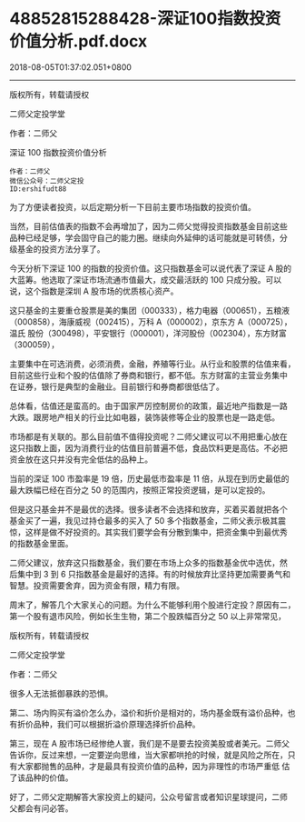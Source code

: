 # 48852815288428-深证100指数投资价值分析.pdf.docx

2018-08-05T01:37:02.051+0800

----

版权所有，转载请授权

二师父定投学堂

作者：二师父

深证 100 指数投资价值分析 

	作者：二师父   
	微信公众号：二师父定投   
	ID:ershifudt88   
为了方便读者投资，以后定期分析一下目前主要市场指数的投资价值。 

当然，目前估值表的指数不会再增加了，因为二师父觉得投资指数基金目前这些 品种已经足够，学会固守自己的能力圈。继续向外延伸的话可能就是可转债，分 级基金的投资方法分享了。 

今天分析下深证 100 的指数的投资价值。这只指数基金可以说代表了深证 A 股的 大蓝筹。他选取了深证市场流通市值最大，成交最活跃的 100 只成分股。可以说，这个指数是深圳 A 股市场的优质核心资产。 

这只基金的主要重仓股票是美的集团（000333），格力电器（000651），五粮液（000858），海康威视（002415），万科 A（000002），京东方 A（000725），温氏 股份（300498），平安银行（000001），洋河股份（002304），东方财富（300059）， 

主要集中在可选消费，必须消费，金融，养殖等行业。从行业和股票的估值来看，目前这些行业和个股的估值除了券商和银行，都不低。东方财富的主营业务集中 在证券，银行是典型的金融业。目前银行和券商都很低估了。 

总体看，估值还是蛮高的。由于国家严厉控制房价的政策，最近地产指数是一路 大跌。跟房地产相关的行业比如电器，装饰装修等企业的股票也是一路走低。 

市场都是有关联的。那么目前值不值得投资呢？二师父建议可以不用把重心放在 这只指数上面，因为消费行业的估值目前普遍不低，食品饮料更是高估。不必把 资金放在这只并没有完全低估的品种上。 

当前的深证 100 市盈率是 19 倍，历史最低市盈率是 11 倍，从现在到历史最低的 最大跌幅已经在百分之 50 的范围内，按照正常投资逻辑，是可以定投的。 

但是这只基金并不是最优的选择。很多读者不会选择和放弃，买着买着就把各个 基金买了一遍，我见过持仓最多的买入了 50 多个指数基金，二师父表示极其震 惊，这样是做不好投资的。其实我们要学会有分散到集中，把资金集中到最优秀 的指数基金里面。 

二师父建议，放弃这只指数基金，我们要在市场上众多的指数基金优中选优，然 后集中到 3 到 6 只指数基金是最好的选择。有的时候放弃比坚持更加需要勇气和 智慧。投资需要舍弃，因为资金有限，精力有限。 

周末了，解答几个大家关心的问题。为什么不能够利用个股进行定投？原因有二，第一个股有退市风险，例如长生生物，第二个股跌幅百分之 50 以上非常常见，

版权所有，转载请授权

二师父定投学堂

作者：二师父

很多人无法抵御暴跌的恐惧。 

第二、场内购买有溢价怎么办，溢价和折价是相对的，场内基金既有溢价品种，也有折价品种，我们可以根据折溢价原理选择折价品种。 

第三，现在 A 股市场已经惨绝人寰，我们是不是要去投资美股或者美元。二师父 告诉你，反过来想，一定要逆向思维，当大家都哄抢的时候，就是风险之所在，只有大家都抛售的品种，才是最具有投资价值的品种，因为非理性的市场严重低 估了该品种的价值。 

好了，二师父定期解答大家投资上的疑问，公众号留言或者知识星球提问，二师 父都会有问必答。 

